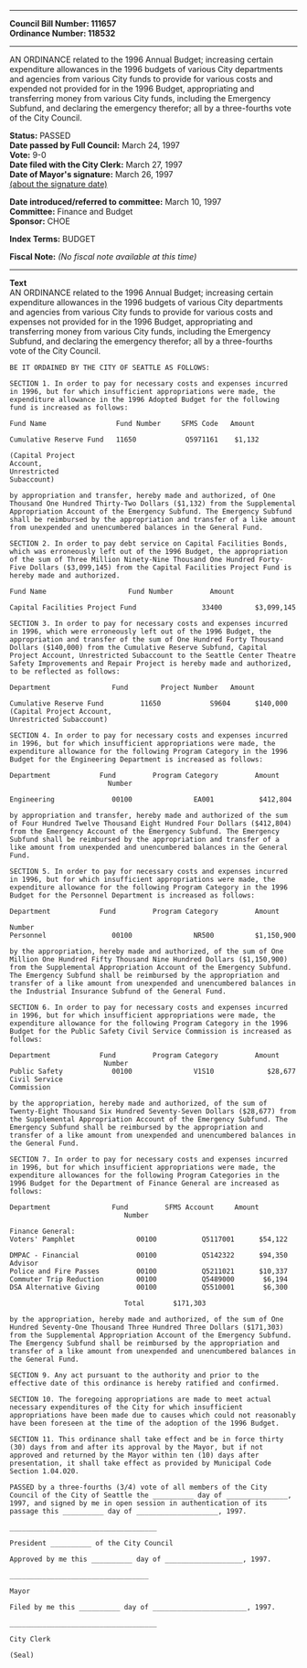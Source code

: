 * * * * *  
  
**Council Bill Number: [](#h0)[](#h2)111657**   
**Ordinance Number: 118532**  
  
* * * * *  
  
AN ORDINANCE related to the 1996 Annual Budget; increasing certain expenditure allowances in the 1996 budgets of various City departments and agencies from various City funds to provide for various costs and expended not provided for in the 1996 Budget, appropriating and transferring money from various City funds, including the Emergency Subfund, and declaring the emergency therefor; all by a three-fourths vote of the City Council.  
  
**Status:** PASSED   
**Date passed by Full Council:** March 24, 1997   
**Vote:** 9-0   
**Date filed with the City Clerk:** March 27, 1997   
**Date of Mayor's signature:** March 26, 1997   
[(about the signature date)](/~public/approvaldate.htm)   
  
  
**Date introduced/referred to committee:** March 10, 1997   
**Committee:** Finance and Budget   
**Sponsor:** CHOE   
  
**Index Terms:** BUDGET  
  
**Fiscal Note:** *(No fiscal note available at this time)*  
  
* * * * *  
  
**Text**  
    AN ORDINANCE related to the 1996 Annual Budget; increasing certain  
    expenditure allowances in the 1996 budgets of various City departments  
    and agencies from various City funds to provide for various costs and  
    expenses not provided for in the 1996 Budget, appropriating and  
    transferring money from various City funds, including the Emergency  
    Subfund, and declaring the emergency therefor; all by a three-fourths  
    vote of the City Council.  
  
    BE IT ORDAINED BY THE CITY OF SEATTLE AS FOLLOWS:  
  
    SECTION 1. In order to pay for necessary costs and expenses incurred  
    in 1996, but for which insufficient appropriations were made, the  
    expenditure allowance in the 1996 Adopted Budget for the following  
    fund is increased as follows:  
  
    Fund Name                 Fund Number     SFMS Code   Amount  
  
    Cumulative Reserve Fund   11650            Q5971161    $1,132  
  
    (Capital Project  
    Account,  
    Unrestricted  
    Subaccount)  
  
    by appropriation and transfer, hereby made and authorized, of One  
    Thousand One Hundred Thirty-Two Dollars ($1,132) from the Supplemental  
    Appropriation Account of the Emergency Subfund. The Emergency Subfund  
    shall be reimbursed by the appropriation and transfer of a like amount  
    from unexpended and unencumbered balances in the General Fund.  
  
    SECTION 2. In order to pay debt service on Capital Facilities Bonds,  
    which was erroneously left out of the 1996 Budget, the appropriation  
    of the sum of Three Million Ninety-Nine Thousand One Hundred Forty-  
    Five Dollars ($3,099,145) from the Capital Facilities Project Fund is  
    hereby made and authorized.  
  
    Fund Name                    Fund Number         Amount  
  
    Capital Facilities Project Fund                33400        $3,099,145  
  
    SECTION 3. In order to pay for necessary costs and expenses incurred  
    in 1996, which were erroneously left out of the 1996 Budget, the  
    appropriation and transfer of the sum of One Hundred Forty Thousand  
    Dollars ($140,000) from the Cumulative Reserve Subfund, Capital  
    Project Account, Unrestricted Subaccount to the Seattle Center Theatre  
    Safety Improvements and Repair Project is hereby made and authorized,  
    to be reflected as follows:  
  
    Department               Fund        Project Number   Amount  
  
    Cumulative Reserve Fund         11650            S9604      $140,000  
    (Capital Project Account,  
    Unrestricted Subaccount)  
  
    SECTION 4. In order to pay for necessary costs and expenses incurred  
    in 1996, but for which insufficient appropriations were made, the  
    expenditure allowance for the following Program Category in the 1996  
    Budget for the Engineering Department is increased as follows:  
  
    Department            Fund         Program Category         Amount  
                            Number  
  
    Engineering              00100               EA001           $412,804  
  
    by appropriation and transfer, hereby made and authorized of the sum  
    of Four Hundred Twelve Thousand Eight Hundred Four Dollars ($412,804)  
    from the Emergency Account of the Emergency Subfund. The Emergency  
    Subfund shall be reimbursed by the appropriation and transfer of a  
    like amount from unexpended and unencumbered balances in the General  
    Fund.  
  
    SECTION 5. In order to pay for necessary costs and expenses incurred  
    in 1996, but for which insufficient appropriations were made, the  
    expenditure allowance for the following Program Category in the 1996  
    Budget for the Personnel Department is increased as follows:  
  
    Department            Fund         Program Category         Amount  
  
    Number  
    Personnel                00100               NR500          $1,150,900  
  
    by the appropriation, hereby made and authorized, of the sum of One  
    Million One Hundred Fifty Thousand Nine Hundred Dollars ($1,150,900)  
    from the Supplemental Appropriation Account of the Emergency Subfund.  
    The Emergency Subfund shall be reimbursed by the appropriation and  
    transfer of a like amount from unexpended and unencumbered balances in  
    the Industrial Insurance Subfund of the General Fund.  
  
    SECTION 6. In order to pay for necessary costs and expenses incurred  
    in 1996, but for which insufficient appropriations were made, the  
    expenditure allowance for the following Program Category in the 1996  
    Budget for the Public Safety Civil Service Commission is increased as  
    follows:  
  
    Department            Fund         Program Category         Amount  
                           Number  
    Public Safety            00100               V1S10             $28,677  
    Civil Service  
    Commission  
  
    by the appropriation, hereby made and authorized, of the sum of  
    Twenty-Eight Thousand Six Hundred Seventy-Seven Dollars ($28,677) from  
    the Supplemental Appropriation Account of the Emergency Subfund. The  
    Emergency Subfund shall be reimbursed by the appropriation and  
    transfer of a like amount from unexpended and unencumbered balances in  
    the General Fund.  
  
    SECTION 7. In order to pay for necessary costs and expenses incurred  
    in 1996, but for which insufficient appropriations were made, the  
    expenditure allowances for the following Program Categories in the  
    1996 Budget for the Department of Finance General are increased as  
    follows:  
  
    Department               Fund         SFMS Account     Amount  
                                Number  
  
    Finance General:  
    Voters' Pamphlet               00100           Q5117001      $54,122  
  
    DMPAC - Financial              00100           Q5142322      $94,350  
    Advisor  
    Police and Fire Passes         00100           Q5211021      $10,337  
    Commuter Trip Reduction        00100           Q5489000       $6,194  
    DSA Alternative Giving         00100           Q5510001       $6,300  
  
                                Total       $171,303  
  
    by the appropriation, hereby made and authorized, of the sum of One  
    Hundred Seventy-One Thousand Three Hundred Three Dollars ($171,303)  
    from the Supplemental Appropriation Account of the Emergency Subfund.  
    The Emergency Subfund shall be reimbursed by the appropriation and  
    transfer of a like amount from unexpended and unencumbered balances in  
    the General Fund.  
  
    SECTION 9. Any act pursuant to the authority and prior to the  
    effective date of this ordinance is hereby ratified and confirmed.  
  
    SECTION 10. The foregoing appropriations are made to meet actual  
    necessary expenditures of the City for which insufficient  
    appropriations have been made due to causes which could not reasonably  
    have been foreseen at the time of the adoption of the 1996 Budget.  
  
    SECTION 11. This ordinance shall take effect and be in force thirty  
    (30) days from and after its approval by the Mayor, but if not  
    approved and returned by the Mayor within ten (10) days after  
    presentation, it shall take effect as provided by Municipal Code  
    Section 1.04.020.  
  
    PASSED by a three-fourths (3/4) vote of all members of the City  
    Council of the City of Seattle the __________ day of _______________,  
    1997, and signed by me in open session in authentication of its  
    passage this __________ day of ____________________, 1997.  
  
    ____________________________________  
  
    President __________ of the City Council  
  
    Approved by me this __________ day of ___________________, 1997.  
  
    __________________________________  
  
    Mayor  
  
    Filed by me this __________ day of _______________________, 1997.  
  
    ____________________________________  
  
    City Clerk  
  
    (Seal)  
